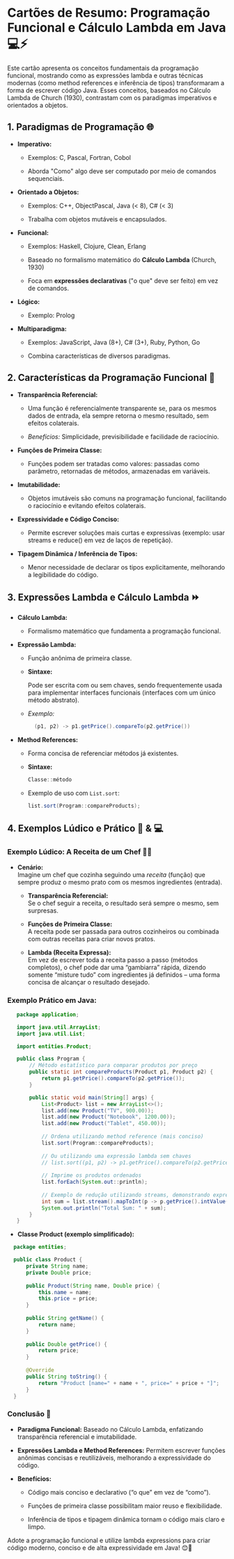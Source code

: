 # Cartões de Resumo: Programação Funcional e Cálculo Lambda em Java 💻⚡

  Este cartão apresenta os conceitos fundamentais da programação funcional, mostrando como as expressões lambda e outras técnicas modernas (como method references e inferência de tipos) transformaram a forma de escrever código Java. Esses conceitos, baseados no Cálculo Lambda de Church (1930), contrastam com os paradigmas imperativos e orientados a objetos.


## 1. Paradigmas de Programação 🌐

  - **Imperativo:**  


    - Exemplos: C, Pascal, Fortran, Cobol  

    - Aborda "Como" algo deve ser computado por meio de comandos sequenciais.


  - **Orientado a Objetos:**  


    - Exemplos: C++, ObjectPascal, Java (< 8), C# (< 3)  

    - Trabalha com objetos mutáveis e encapsulados.


  - **Funcional:**  


    - Exemplos: Haskell, Clojure, Clean, Erlang  

    - Baseado no formalismo matemático do **Cálculo Lambda** (Church, 1930)  

    - Foca em **expressões declarativas** ("o que" deve ser feito) em vez de comandos.


  - **Lógico:**  


    - Exemplo: Prolog


  - **Multiparadigma:**  


    - Exemplos: JavaScript, Java (8+), C# (3+), Ruby, Python, Go  

    - Combina características de diversos paradigmas.


## 2. Características da Programação Funcional 🌟

  - **Transparência Referencial:**  


    - Uma função é referencialmente transparente se, para os mesmos dados de entrada, ela sempre retorna o mesmo resultado, sem efeitos colaterais.  

    - *Benefícios:* Simplicidade, previsibilidade e facilidade de raciocínio.



  - **Funções de Primeira Classe:**  


    - Funções podem ser tratadas como valores: passadas como parâmetro, retornadas de métodos, armazenadas em variáveis.



  - **Imutabilidade:**  


    - Objetos imutáveis são comuns na programação funcional, facilitando o raciocínio e evitando efeitos colaterais.


  - **Expressividade e Código Conciso:**  


    - Permite escrever soluções mais curtas e expressivas (exemplo: usar streams e reduce() em vez de laços de repetição).


  - **Tipagem Dinâmica / Inferência de Tipos:**  


    - Menor necessidade de declarar os tipos explicitamente, melhorando a legibilidade do código.


## 3. Expressões Lambda e Cálculo Lambda ⏩

  - **Cálculo Lambda:**  


    - Formalismo matemático que fundamenta a programação funcional.



  - **Expressão Lambda:**  


    - Função anônima de primeira classe.


    - **Sintaxe:**  


      Pode ser escrita com ou sem chaves, sendo frequentemente usada para implementar interfaces funcionais (interfaces com um único método abstrato).  


    - *Exemplo:*  

      ```java
        (p1, p2) -> p1.getPrice().compareTo(p2.getPrice())
      ```


  - **Method References:**  


    - Forma concisa de referenciar métodos já existentes.


    - **Sintaxe:**  


      ```java
      Classe::método
      ```


    - Exemplo de uso com `List.sort`:


      ```java
      list.sort(Program::compareProducts);
      ```


## 4. Exemplos Lúdico e Prático 🎲 & 💻

  ### Exemplo Lúdico: A Receita de um Chef 👨‍🍳
  
  - **Cenário:**  
    Imagine um chef que cozinha seguindo uma *receita* (função) que sempre produz o mesmo prato com os mesmos ingredientes (entrada).  
  
  
    - **Transparência Referencial:**  
      Se o chef seguir a receita, o resultado será sempre o mesmo, sem surpresas.  
  
  
    - **Funções de Primeira Classe:**  
      A receita pode ser passada para outros cozinheiros ou combinada com outras receitas para criar novos pratos.
  
  
    - **Lambda (Receita Expressa):**  
      Em vez de escrever toda a receita passo a passo (métodos completos), o chef pode dar uma “gambiarra” rápida, dizendo somente “misture tudo” com ingredientes já definidos – uma forma concisa de alcançar o resultado desejado.


  ### Exemplo Prático em Java:


   ```java
      package application;

      import java.util.ArrayList;
      import java.util.List;

      import entities.Product;

      public class Program {
          // Método estatístico para comparar produtos por preço
          public static int compareProducts(Product p1, Product p2) {
              return p1.getPrice().compareTo(p2.getPrice());
          }

          public static void main(String[] args) {
              List<Product> list = new ArrayList<>();
              list.add(new Product("TV", 900.00));
              list.add(new Product("Notebook", 1200.00));
              list.add(new Product("Tablet", 450.00));
              
              // Ordena utilizando method reference (mais conciso)
              list.sort(Program::compareProducts);
              
              // Ou utilizando uma expressão lambda sem chaves
              // list.sort((p1, p2) -> p1.getPrice().compareTo(p2.getPrice()));
              
              // Imprime os produtos ordenados
              list.forEach(System.out::println);
              
              // Exemplo de redução utilizando streams, demonstrando expressividade
              int sum = list.stream().mapToInt(p -> p.getPrice().intValue()).reduce(0, Integer::sum);
              System.out.println("Total Sum: " + sum);
          }
      }
  ```

  - **Classe Product (exemplo simplificado):**

  ```java
    package entities;

    public class Product {
        private String name;
        private Double price;
        
        public Product(String name, Double price) {
            this.name = name;
            this.price = price;
        }
        
        public String getName() {
            return name;
        }
        
        public Double getPrice() {
            return price;
        }
        
        @Override
        public String toString() {
            return "Product [name=" + name + ", price=" + price + "]";
        }
    }
  ```


### Conclusão 🏁

  - **Paradigma Funcional:** Baseado no Cálculo Lambda, enfatizando transparência referencial e imutabilidade.


  - **Expressões Lambda e Method References:** Permitem escrever funções anônimas concisas e reutilizáveis, melhorando a expressividade do código.


  - **Benefícios:**


    - Código mais conciso e declarativo (“o que” em vez de “como”).

    - Funções de primeira classe possibilitam maior reuso e flexibilidade.

    - Inferência de tipos e tipagem dinâmica tornam o código mais claro e limpo.



Adote a programação funcional e utilize lambda expressions para criar código moderno, conciso e de alta expressividade em Java! 😊🚀